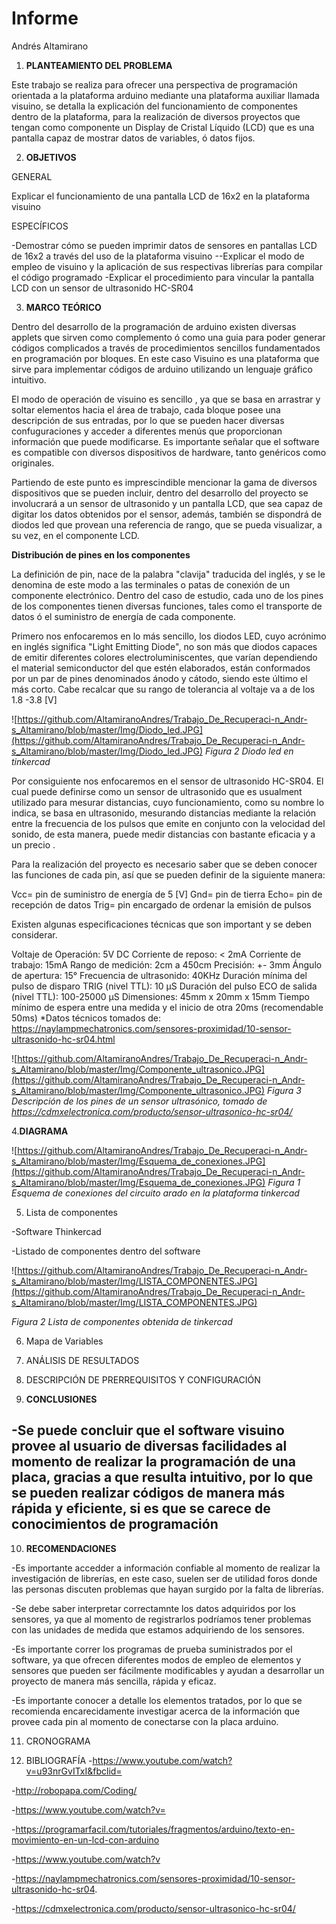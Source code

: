 # Informe
Andrés Altamirano

1. **PLANTEAMIENTO DEL PROBLEMA**

Este trabajo se realiza para ofrecer una perspectiva de programación orientada a  la plataforma arduino mediante una plataforma auxiliar llamada visuino, se detalla la explicación del funcionamiento de componentes dentro de la plataforma, para  la realización de diversos proyectos que tengan como componente un  Display de Cristal Líquido (LCD) que es una pantalla  capaz de mostrar datos de variables, ó datos fijos.


2. **OBJETIVOS**

  GENERAL
  
  Explicar el funcionamiento de una pantalla  LCD de 16x2 en la plataforma visuino


  
  
  ESPECÍFICOS
  
-Demostrar cómo se pueden imprimir datos de sensores en pantallas LCD de 16x2 a través del uso de la plataforma visuino
--Explicar el modo de empleo de visuino y la aplicación de sus respectivas librerías para compilar el código programado
-Explicar el procedimiento para vincular la pantalla LCD con un sensor de ultrasonido  HC-SR04    
     
3. **MARCO TEÓRICO**

Dentro del desarrollo de la programación de arduino existen diversas applets que sirven como complemento ó como una guia para poder generar códigos complicados a través de procedimientos sencillos fundamentados en programación por bloques. En este caso Visuino es una plataforma que sirve para implementar códigos de arduino  utilizando un lenguaje gráfico intuitivo.

El modo de operación de visuino es sencillo , ya que se basa en arrastrar y soltar elementos hacia el área de trabajo, cada bloque posee una descripción de sus entradas, por lo que se pueden hacer diversas confuguraciones y acceder a diferentes menús que proporcionan información que puede modificarse. Es importante señalar que el software es compatible con diversos dispositivos de hardware, tanto genéricos como originales.

Partiendo de este punto es imprescindible mencionar la gama de diversos dispositivos que se pueden incluir, dentro del desarrollo del proyecto se involucrará  a un sensor de  ultrasonido y un pantalla LCD, que sea capaz de digitar los datos obtenidos por el sensor, además, también se dispondrá de diodos led que provean una referencia de rango, que se pueda visualizar, a su vez, en el componente LCD.

**Distribución de pines en los componentes**

La definición de pin, nace de la palabra "clavija" traducida del inglés, y se le denomina de este modo a las terminales o patas de conexión de un componente electrónico. Dentro del caso de estudio, cada uno de los pines de los componentes tienen diversas funciones, tales como el transporte de datos ó el suministro de energía de cada componente.

Primero nos enfocaremos en lo más sencillo, los diodos LED, cuyo acrónimo en inglés significa "Light Emitting Diode", no son más que diodos capaces de emitir diferentes  colores electroluminiscentes, que varían dependiendo el material semiconductor del que estén elaborados, están conformados por un par de pines denominados ánodo y cátodo, siendo este último el más corto. Cabe recalcar que su rango de tolerancia al voltaje va a de los 1.8 -3.8 [V]

![https://github.com/AltamiranoAndres/Trabajo_De_Recuperaci-n_Andr-s_Altamirano/blob/master/Img/Diodo_led.JPG](https://github.com/AltamiranoAndres/Trabajo_De_Recuperaci-n_Andr-s_Altamirano/blob/master/Img/Diodo_led.JPG)
*Figura 2 Diodo led en tinkercad*

Por consiguiente nos enfocaremos en el sensor de ultrasonido HC-SR04. El cual puede definirse como un sensor de ultrasonido  que es usualment utilizado para mesurar distancias, cuyo funcionamiento, como su nombre lo indica, se basa en ultrasonido, mesurando distancias mediante la relación entre la frecuencia de los pulsos que emite en conjunto con la velocidad del sonido, de esta manera, puede medir distancias con bastante eficacia y a un precio .

Para la realización del proyecto es necesario saber que se deben conocer las funciones de cada pin, así que se pueden definir de la siguiente manera:

Vcc= pin de suministro de energía de 5 [V]
Gnd= pin de tierra
Echo= pin de recepción de datos
Trig= pin encargado de ordenar la emisión de pulsos

Existen algunas especificaciones técnicas que son important y se deben considerar.

Voltaje de Operación: 5V DC
Corriente de reposo: < 2mA
Corriente de trabajo: 15mA
Rango de medición: 2cm a 450cm
Precisión: +- 3mm
Ángulo de apertura: 15°
Frecuencia de ultrasonido: 40KHz
Duración mínima del pulso de disparo TRIG (nivel TTL): 10 μS
Duración del pulso ECO de salida (nivel TTL): 100-25000 μS
Dimensiones: 45mm x 20mm x 15mm
Tiempo mínimo de espera entre una medida y el inicio de otra 20ms (recomendable 50ms)
*Datos técnicos tomados de: https://naylampmechatronics.com/sensores-proximidad/10-sensor-ultrasonido-hc-sr04.html

![https://github.com/AltamiranoAndres/Trabajo_De_Recuperaci-n_Andr-s_Altamirano/blob/master/Img/Componente_ultrasonico.JPG](https://github.com/AltamiranoAndres/Trabajo_De_Recuperaci-n_Andr-s_Altamirano/blob/master/Img/Componente_ultrasonico.JPG)
*Figura 3 Descripción de los pines de un sensor ultrasónico, tomado de https://cdmxelectronica.com/producto/sensor-ultrasonico-hc-sr04/*



4.**DIAGRAMA**

![https://github.com/AltamiranoAndres/Trabajo_De_Recuperaci-n_Andr-s_Altamirano/blob/master/Img/Esquema_de_conexiones.JPG](https://github.com/AltamiranoAndres/Trabajo_De_Recuperaci-n_Andr-s_Altamirano/blob/master/Img/Esquema_de_conexiones.JPG)
*Figura 1 Esquema de conexiones del circuito arado en la plataforma tinkercad*

5. Lista de componentes

-Software Thinkercad

-Listado de componentes dentro del software

![https://github.com/AltamiranoAndres/Trabajo_De_Recuperaci-n_Andr-s_Altamirano/blob/master/Img/LISTA_COMPONENTES.JPG](https://github.com/AltamiranoAndres/Trabajo_De_Recuperaci-n_Andr-s_Altamirano/blob/master/Img/LISTA_COMPONENTES.JPG)

*Figura 2 Lista de componentes obtenida de tinkercad*

6. Mapa de Variables 





7. ANÁLISIS DE RESULTADOS 





8. DESCRIPCIÓN DE PRERREQUISITOS Y CONFIGURACIÓN





9. **CONCLUSIONES**

-Se puede concluir que el software visuino provee al usuario de diversas facilidades al momento de realizar la programación de una placa, gracias a que resulta intuitivo, por lo que se pueden realizar códigos de manera más rápida y eficiente, si es que se carece de conocimientos de programación
-



10. **RECOMENDACIONES**

-Es importante accedder a información confiable al momento de realizar la investigación de librerías, en este caso, suelen ser de utilidad foros donde las personas discuten problemas que hayan surgido por la falta de librerías.


-Se debe saber interpretar correctamnte los datos adquiridos por los sensores, ya que al momento de registrarlos podríamos tener problemas con las unidades de medida que estamos adquiriendo de los sensores.


-Es importante correr los programas de prueba suministrados por el software, ya que ofrecen diferentes modos de empleo de elementos y sensores que pueden ser fácilmente modificables y ayudan a desarrollar un proyecto de manera más sencilla, rápida y eficaz.


-Es importante conocer a detalle los elementos tratados, por lo que se recomienda encarecidamente investigar acerca de la información que provee cada pin al momento de conectarse con la placa arduino.



11. CRONOGRAMA


12. BIBLIOGRAFÍA
-https://www.youtube.com/watch?v=u93nrGvITxI&fbclid=

-http://robopapa.com/Coding/

-https://www.youtube.com/watch?v=

-https://programarfacil.com/tutoriales/fragmentos/arduino/texto-en-movimiento-en-un-lcd-con-arduino

-https://www.youtube.com/watch?v

-https://naylampmechatronics.com/sensores-proximidad/10-sensor-ultrasonido-hc-sr04.

-https://cdmxelectronica.com/producto/sensor-ultrasonico-hc-sr04/

